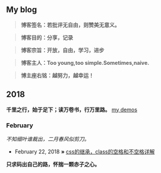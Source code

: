 ## My blog

> **博客签名：若批评无自由，则赞美无意义。**

> **博客目的：分享，记录**

> **博客宗旨：开放，自由，学习，进步**

> **博客主人：Too young,too simple.Sometimes,naive.**
               
> **博主座右铭：越努力，越幸运！**

## 2018
**千里之行，始于足下；读万卷书，行万里路。**
[my demos](https://github.com/frameZhang/demos)

### February
*不知细叶谁裁出，二月春风似剪刀。*
* February 22, 2018 **»** [css的继承，class的空格和不空格详解](https://github.com/frameZhang/blog/issues/2)

**只求码出自己的路，怀揣一颗赤子之心。**
